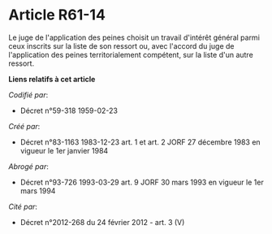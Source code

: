 # Article R61-14

Le juge de l'application des peines choisit un travail d'intérêt général parmi ceux inscrits sur la liste de son ressort ou,
avec l'accord du juge de l'application des peines territorialement compétent, sur la liste d'un autre ressort.

**Liens relatifs à cet article**

_Codifié par_:

  - Décret n°59-318 1959-02-23

_Créé par_:

  - Décret n°83-1163 1983-12-23 art. 1 et art. 2 JORF 27 décembre 1983 en vigueur le 1er janvier 1984

_Abrogé par_:

  - Décret n°93-726 1993-03-29 art. 9 JORF 30 mars 1993 en vigueur le 1er mars 1994

_Cité par_:

  - Décret n°2012-268 du 24 février 2012 - art. 3 (V)
